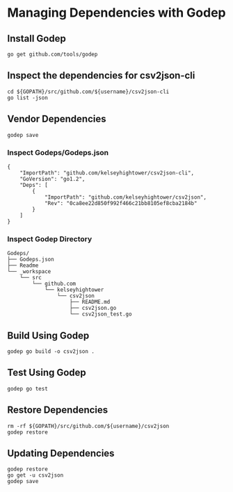 # Managing Dependencies with Godep

## Install Godep

    go get github.com/tools/godep

## Inspect the dependencies for csv2json-cli

    cd ${GOPATH}/src/github.com/${username}/csv2json-cli
    go list -json

## Vendor Dependencies

    godep save

### Inspect Godeps/Godeps.json 

	{
		"ImportPath": "github.com/kelseyhightower/csv2json-cli",
		"GoVersion": "go1.2",
		"Deps": [
			{
				"ImportPath": "github.com/kelseyhightower/csv2json",
				"Rev": "0ca8ee22d850f992f466c21bb8105ef8cba2184b"
			}
		]
	}

### Inspect Godep Directory

	Godeps/
	├── Godeps.json
	├── Readme
	└── _workspace
		└── src
			└── github.com
				└── kelseyhightower
					└── csv2json
						├── README.md
						├── csv2json.go
						└── csv2json_test.go

## Build Using Godep

    godep go build -o csv2json .

## Test Using Godep

    godep go test

## Restore Dependencies

    rm -rf ${GOPATH}/src/github.com/${username}/csv2json
    godep restore


## Updating Dependencies

    godep restore
    go get -u csv2json
    godep save

